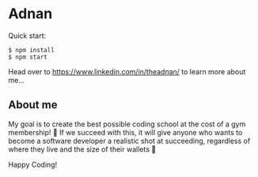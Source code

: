 # Adnan

Quick start:

```
$ npm install
$ npm start
````

Head over to https://www.linkedin.com/in/theadnan/ to learn more about me...
## About me

My goal is to create the best possible coding school at the cost of a gym membership! 💜
If we succeed with this, it will give anyone who wants to become a software developer a realistic shot at succeeding, regardless of where they live and the size of their wallets 🎉

Happy Coding!
